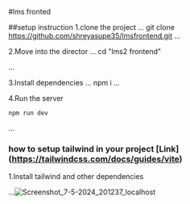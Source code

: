 #lms fronted

##setup instruction
1.clone the project
...
    git clone https://github.com/shreyasupe35/lmsfrontend.git
...

2.Move into the director
...
    cd  "lms2 frontend"

...

3.Install dependencies
...
    npm i
...

4.Run the server


    npm run dev
...


### how to setup tailwind in your project [Link] (https://tailwindcss.com/docs/guides/vite)

1.Install tailwind and other dependencies




...![Screenshot_7-5-2024_201237_localhost](https://github.com/shreyasupe35/lmsfrontend/assets/115993492/237427c0-865e-4ea0-9645-7ceb2fa3e4e0)




